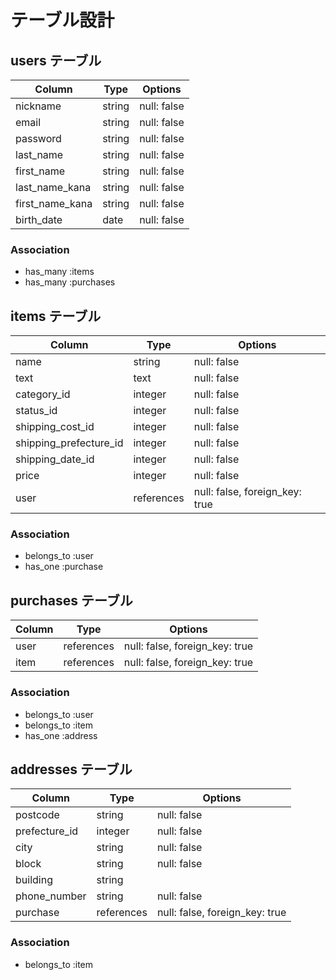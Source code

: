 # テーブル設計

## users テーブル

| Column          | Type    | Options     |
| --------------- | ------- | ----------- |
| nickname        | string  | null: false |
| email           | string  | null: false |
| password        | string  | null: false |
| last_name       | string  | null: false |
| first_name      | string  | null: false |
| last_name_kana  | string  | null: false |
| first_name_kana | string  | null: false |
| birth_date      | date    | null: false |


### Association

- has_many :items
- has_many :purchases



## items テーブル

| Column                 | Type       | Options                        |
| ---------------------- | ---------- | ------------------------------ |
| name                   | string     | null: false                    |
| text                   | text       | null: false                    |
| category_id            | integer    | null: false                    |
| status_id              | integer    | null: false                    |
| shipping_cost_id       | integer    | null: false                    |
| shipping_prefecture_id | integer    | null: false                    |
| shipping_date_id       | integer    | null: false                    |
| price                  | integer    | null: false                    |
| user                   | references | null: false, foreign_key: true |


### Association

- belongs_to :user
- has_one :purchase


## purchases テーブル

| Column           | Type       | Options                        |
| ---------------- | ---------- | ------------------------------ |
| user             | references | null: false, foreign_key: true |
| item             | references | null: false, foreign_key: true |

### Association

- belongs_to :user
- belongs_to :item
- has_one :address


## addresses テーブル

| Column        | Type        | Options                       |
| ------------- | ----------- | ----------------------------- |
| postcode      | string      | null: false                   |
| prefecture_id | integer     | null: false                   |
| city          | string      | null: false                   |
| block         | string      | null: false                   |
| building      | string      |                               |
| phone_number  | string      | null: false                   |
| purchase      | references | null: false, foreign_key: true |

### Association

- belongs_to :item

